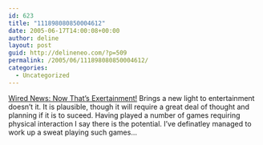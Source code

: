 ```yaml
---
id: 623
title: "111898080850004612"
date: 2005-06-17T14:00:08+00:00
author: deline
layout: post
guid: http://delineneo.com/?p=509
permalink: /2005/06/111898080850004612/
categories:
  - Uncategorized
---
```

[Wired News: Now That&#8217;s Exertainment!](http://www.wired.com/news/games/0,2101,67868,00.html?tw=rss.TOP) Brings a new light to entertainment doesn&#8217;t it. It is plausible, though it will require a great deal of thought and planning if it is to suceed. Having played a number of games requiring physical interaction I say there is the potential. I&#8217;ve definatley managed to work up a sweat playing such games&#8230;